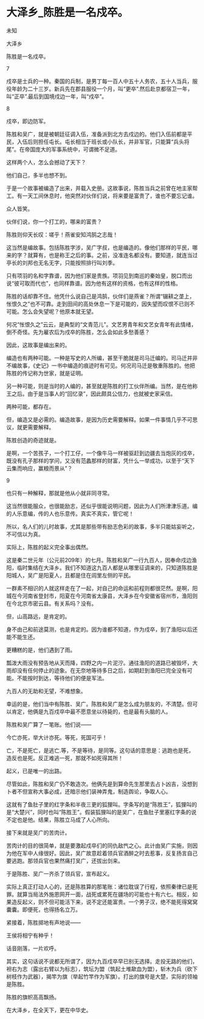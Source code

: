 # 大泽乡_陈胜是一名戍卒。

未知

大泽乡

陈胜是一名戍卒。

7

戍卒是士兵的一种。秦国的兵制，是男丁每一百人中五十人务农，五十人当兵，服役年龄为二十三岁。新兵先在郡县服役一个月，叫“更卒”.然后赴京都宿卫一年，叫“正卒”.最后到国境戍边一年，叫“戍卒”。

8

戍卒，即边防军。

陈胜和吴广，就是被朝廷征调入伍，准备派到北方去戍边的。他们入伍前都是平民，入伍后则担任屯长。屯长相当于班长或小队长，并非军官，只能算“兵头将尾”。在帝国庞大的军事系统中，可谓微不足道。

这样两个人，怎么会撼动了天下？

他们自己，多半也想不到。

于是一个故事被编造了出来，并载入史册。这故事说，陈胜当兵之前曾在地主家帮工。有一天工间休息时，他突然对伙伴们说，将来要是富贵了，谁也不要忘记谁。

众人皆笑。

伙伴们说，你一个打工的，哪来的富贵？

陈胜则仰天长叹：嗟乎！燕雀安知鸿鹄之志哉！

这当然是编故事。包括陈胜字涉，吴广字叔，也是编造的。像他们那样的平民，哪来的字？就算有，也是称王之后的事。之前，没准连名都没有。要知道，就连当过亭长的刘邦也无名无字，只能按照排行叫刘季。

只有项羽的名和字靠谱，因为他们家是贵族。项羽见到南巡的秦始皇，脱口而出说“彼可取而代也”，也同样靠谱。因为他有这样的资格，也有这样的性格。

陈胜的话却靠不住。他凭什么说自己是鸿鹄，伙伴们是燕雀？所谓“辍耕之垄上，怅恨久之”也不可靠。走到田间的高处休息一下是可能的，因失望而叹恨不已则不可能。怎么会失望呢？他原本就无望。

何况“怅恨久之”云云，是典型的“文青范儿”。文艺男青年和文艺女青年有此情绪，倒不奇怪。先为雇农后为戍卒的陈胜，怎么会如此多愁善感？

因此，这故事是编出来的。

编造也有两种可能。一种是写史的人所编，甚至干脆就是司马迁编的。司马迁并非不编故事，《史记》一书中编造的痕迹时有可见。何况司马迁是敬重陈胜的。他把陈胜的传记称为世家，就是证明。

另一种可能，则是当时的人编的，甚至就是陈胜的打工伙伴所编。当然，是在他称王之后。由于是当事人的“回忆录”，因此颇具公信力，也就被史家采信。

两种可能，都存在。

但，编造又是必需的。编造故事，是因为历史需要解释。如果一件事情几乎不可思议，就更需要解释。

陈胜创造的奇迹就是。

是啊，一个苦孩子，一个打工仔，一个像牛马一样被驱赶到边疆去当炮灰的戍卒，既没有孔子那样的学问，又没有范蠡那样的财富，凭什么一举成功，以至于“天下云集而响应，赢粮而景从”？

9

也只有一种解释，那就是他从小就非同寻常。

这当然很能服众，也很能励志，还似乎很能说明问题，因此为人们所津津乐道。编的人乐意编，传的人也乐意传。真实不真实，管它呢！

所以，名人们的儿时故事，尤其是那些带有励志色彩的故事，多半只能姑妄听之，不可信以为真。

实际上，陈胜的起义完全事出偶然。

这是秦二世元年（公元前209年）的七月。陈胜和吴广一行九百人，因奉命戍边渔阳，临时集结在大泽乡。我们不知道这九百人都是从哪里征调来的，只知道陈胜是阳城人，吴广是阳夏人，且都是住在闾里左侧的平民。

一群素不相识的人就这样走在了一起，对自己的命运和前程则都很茫然。是啊，阳城在今河南省登封市，阳夏在今河南省太康县，大泽乡在今安徽省宿州市，渔阳则在今北京市密云县。有关系吗？没有。

但，山高路远，是肯定的。

身不由己和前途莫测，也是肯定的。因为谁都不知道，作为戍卒，到了渔阳以后还能不能生还。

更糟糕的是，他们遇到了雨。

瓢泼大雨没有预告地从天而降，四野之内一片泥泞。通往渔阳的道路已被毁坏，大雨却没有任何停止的迹象。在无奈地等待多日之后，如期赶到渔阳已完全没有可能。不能按时到达，等待他们的便是军法。

九百人的无助和无望，不难想象。

幸运的是，他们当中有陈胜、吴广。陈胜和吴广是怎么成为朋友的，不清楚。但可以肯定，他俩是九百戍卒中最不愿意坐以待毙的，也是最有头脑的人。

陈胜和吴广算了一笔账。他们说——

今亡亦死，举大计亦死。等死，死国可乎！

亡，不是死亡，是逃亡.等，不是等待，是同等。这句话的意思是：逃跑也是死，造反也是死。反正难逃一死，那就不如死得其所！

起义，已是唯一的出路。

尽管如此，陈胜和吴广仍不敢造次。他俩先是到算命先生那里去占卜凶吉，没想到卜者不但宣称大事必成，还暗示他们装神弄鬼，制造舆论，争取人心。

这就有了鱼肚子里的红字条和半夜三更的狐狸叫。字条写的是“陈胜王”，狐狸叫的是“大楚兴”，同时也叫“陈胜王”。假装狐狸叫的是吴广，在鱼肚子里塞红字条的说不定也是他。结果，陈胜立马成了人心所向。

接下来就是吴广的苦肉计。

苦肉计的目的很简单，就是要激起戍卒们的同仇敌忾之心。此计由吴广实施，则因为他在军中人缘很好。因此，吴广故意趁着领兵官酒醉之时去惹事，反复扬言自己要逃跑。那领兵官也果然痛打吴广，还拔出剑来。

于是陈胜、吴广一齐杀了领兵官，宣布起义。

实际上真正打动人心的，还是陈胜算的那笔账：诸位耽误了行程，依照秦律已是死罪。就算当局法外施恩网开一面，战死或累死在疆场的可能也十有六七。相反，如果造反起义，则不但可能活下来，说不定还能富贵。一个男子汉，绝不能死得窝窝囊囊。即便死，也得扬名立万。

紧接着，陈胜掷地有声地说——

王侯将相宁有种乎！

话音刚落，一片欢呼。

其实，这句话说不说都无所谓了，因为九百戍卒早已别无选择。走投无路的他们，袒右为志（露出右臂以为标志），筑坛为盟（筑起土堆歃血为盟），斩木为兵（砍下树枝作为武器），揭竿为旗（举起竹竿作为军旗）。打出的旗号是大楚，实际的领袖是陈胜。

陈胜的旗帜高高飘扬。

在大泽乡，在全天下，更在中华史。
